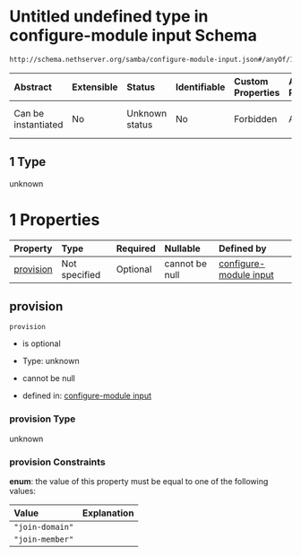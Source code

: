# Untitled undefined type in configure-module input Schema

```txt
http://schema.nethserver.org/samba/configure-module-input.json#/anyOf/1
```



| Abstract            | Extensible | Status         | Identifiable | Custom Properties | Additional Properties | Access Restrictions | Defined In                                                                                |
| :------------------ | :--------- | :------------- | :----------- | :---------------- | :-------------------- | :------------------ | :---------------------------------------------------------------------------------------- |
| Can be instantiated | No         | Unknown status | No           | Forbidden         | Allowed               | none                | [configure-module-input.json\*](samba/configure-module-input.json "open original schema") |

## 1 Type

unknown

# 1 Properties

| Property                | Type          | Required | Nullable       | Defined by                                                                                                                                                                      |
| :---------------------- | :------------ | :------- | :------------- | :------------------------------------------------------------------------------------------------------------------------------------------------------------------------------ |
| [provision](#provision) | Not specified | Optional | cannot be null | [configure-module input](configure-module-input-anyof-1-properties-provision.md "http://schema.nethserver.org/samba/configure-module-input.json#/anyOf/1/properties/provision") |

## provision



`provision`

* is optional

* Type: unknown

* cannot be null

* defined in: [configure-module input](configure-module-input-anyof-1-properties-provision.md "http://schema.nethserver.org/samba/configure-module-input.json#/anyOf/1/properties/provision")

### provision Type

unknown

### provision Constraints

**enum**: the value of this property must be equal to one of the following values:

| Value           | Explanation |
| :-------------- | :---------- |
| `"join-domain"` |             |
| `"join-member"` |             |
